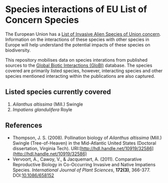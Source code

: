 # Species interactions of EU List of Concern Species

The European Union has a [List of Invasive Alien Species of Union concern](https://ec.europa.eu/environment/nature/invasivealien/list/index_en.htm). Information on the interactions of these species with other species in Europe will help understand the potential impacts of these species on biodiversity.

This repository mobilises data on species interations from published sources to the [Global Biotic Interactions (GloBI)](http://globalbioticinteractions.org) database. The species covered are primarily listed species, however, interacting species and other species mentioned interacting within the publications are also captured.

## Listed species currently covered

1. *Ailanthus altissima* (Mill.) Swingle
2. *Impatiens glandulifera* Royle

## References

* Thompson, J. S. (2008). Pollination biology of *Ailanthus altissima* (Mill.) Swingle (Tree-of-Heaven) in the Mid-Atlantic United States (Doctoral dissertation, Virginia Tech). URI:[http://hdl.handle.net/10919/32586](http://hdl.handle.net/10919/32586)
* Vervoort, A., Cawoy, V., & Jacquemart, A. (2011). Comparative Reproductive Biology in Co-Occurring Invasive and Native Impatiens Species. *International Journal of Plant Sciences*, **172(3)**, 366-377. DOI:[10.1086/658152](https://doi.org/10.1086/658152)
